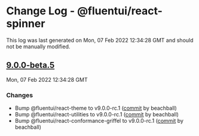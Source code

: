 # Change Log - @fluentui/react-spinner

This log was last generated on Mon, 07 Feb 2022 12:34:28 GMT and should not be manually modified.

<!-- Start content -->

## [9.0.0-beta.5](https://github.com/microsoft/fluentui/tree/@fluentui/react-spinner_v9.0.0-beta.5)

Mon, 07 Feb 2022 12:34:28 GMT

### Changes

- Bump @fluentui/react-theme to v9.0.0-rc.1 ([commit](https://github.com/microsoft/fluentui/commit/e319c901dd5bd81bc4a3fcee481a2cb4c8f4a13c) by beachball)
- Bump @fluentui/react-utilities to v9.0.0-rc.1 ([commit](https://github.com/microsoft/fluentui/commit/e319c901dd5bd81bc4a3fcee481a2cb4c8f4a13c) by beachball)
- Bump @fluentui/react-conformance-griffel to v9.0.0-rc.1 ([commit](https://github.com/microsoft/fluentui/commit/e319c901dd5bd81bc4a3fcee481a2cb4c8f4a13c) by beachball)
